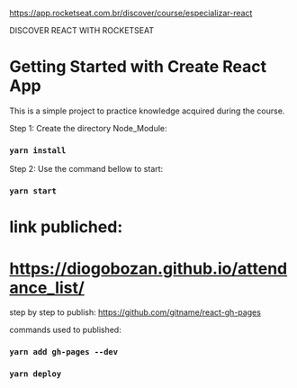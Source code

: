 https://app.rocketseat.com.br/discover/course/especializar-react

DISCOVER REACT WITH ROCKETSEAT

# Getting Started with Create React App

This is a simple project to practice knowledge acquired during the course.

Step 1: Create the directory Node_Module:

### `yarn install`

Step 2: Use the command bellow to start:

### `yarn start`

# link publiched: 
# https://diogobozan.github.io/attendance_list/

step by step to publish: 
https://github.com/gitname/react-gh-pages


commands used to published:
### `yarn add gh-pages --dev`
### `yarn deploy`

